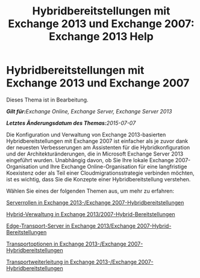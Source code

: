 ﻿---
title: 'Hybridbereitstellungen mit Exchange 2013 und Exchange 2007: Exchange 2013 Help'
TOCTitle: Hybridbereitstellungen mit Exchange 2013 und Exchange 2007
ms:assetid: 9ba4e071-cff4-4ae4-974a-935f818c04d6
ms:mtpsurl: https://technet.microsoft.com/de-de/library/Dn197893(v=EXCHG.150)
ms:contentKeyID: 54651523
ms.date: 01/01/2018
mtps_version: v=EXCHG.150
ms.translationtype: HT
---

# Hybridbereitstellungen mit Exchange 2013 und Exchange 2007

Dieses Thema ist in Bearbeitung.  

_<strong>Gilt für:</strong>Exchange Online, Exchange Server, Exchange Server 2013_

_<strong>Letztes Änderungsdatum des Themas:</strong>2015-07-07_

Die Konfiguration und Verwaltung von Exchange 2013-basierten Hybridbereitstellungen mit Exchange 2007 ist einfacher als je zuvor dank der neuesten Verbesserungen am Assistenten für die Hybridkonfiguration und der Architekturänderungen, die in Microsoft Exchange Server 2013 eingeführt wurden. Unabhängig davon, ob Sie Ihre lokale Exchange 2007-Organisation und Ihre Exchange Online-Organisation für eine langfristige Koexistenz oder als Teil einer Cloudmigrationsstrategie verbinden möchten, ist es wichtig, dass Sie die Konzepte einer Hybridbereitstellung verstehen.

Wählen Sie eines der folgenden Themen aus, um mehr zu erfahren:

[Serverrollen in Exchange 2013-/Exchange 2007-Hybridbereitstellungen](server-roles-in-exchange-2013-exchange-2007-hybrid-deployments-exchange-2013-help.md)

[Hybrid-Verwaltung in Exchange 2013/2007-Hybrid-Bereitstellungen](hybrid-management-in-exchange-2013-exchange-2007-hybrid-deployments-exchange-2013-help.md)

[Edge-Transport-Server in Exchange 2013/Exchange 2007-Hybrid-Bereitstellungen](edge-transport-servers-in-exchange-2013-exchange-2007-hybrid-deployments-exchange-2013-help.md)

[Transportoptionen in Exchange 2013-/Exchange 2007-Hybridbereitstellungen](transport-options-in-exchange-2013-exchange-2007-hybrid-deployments-exchange-2013-help.md)

[Transportweiterleitung in Exchange 2013-/Exchange 2007-Hybridbereitstellungen](transport-routing-in-exchange-2013-exchange-2007-hybrid-deployments-exchange-2013-help.md)

